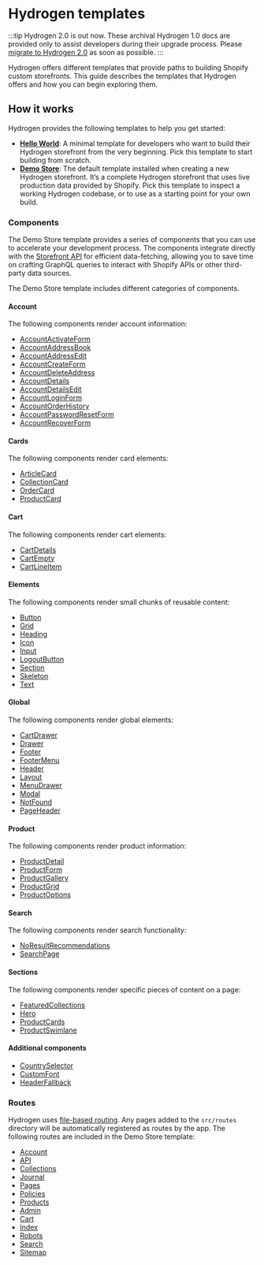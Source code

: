 # Hydrogen templates


:::tip
Hydrogen 2.0 is out now. These archival Hydrogen 1.0 docs are provided only to assist developers during their upgrade process. Please [migrate to Hydrogen 2.0](https://shopify.dev/docs/custom-storefronts/hydrogen/migrate-hydrogen-remix) as soon as possible.
:::


Hydrogen offers different templates that provide paths to building Shopify custom storefronts. This guide describes the templates that Hydrogen offers and how you can begin exploring them.

## How it works

Hydrogen provides the following templates to help you get started:

- **[Hello World](/templates/hello-world/)**: A minimal template for developers who want to build their Hydrogen storefront from the very beginning. Pick this template to start building from scratch.
- **[Demo Store](/templates/demo-store/)**: The default template installed when creating a new Hydrogen storefront. It’s a complete Hydrogen storefront that uses live production data provided by Shopify. Pick this template to inspect a working Hydrogen codebase, or to use as a starting point for your own build.

### Components

The Demo Store template provides a series of components that you can use to accelerate your development process. The components integrate directly with the [Storefront API](https://shopify.dev/api/storefront) for efficient data-fetching, allowing you to save time on crafting GraphQL queries to interact with Shopify APIs or other third-party data sources.

The Demo Store template includes different categories of components.

#### Account

The following components render account information:


- [AccountActivateForm](/templates/demo-store/src/components/account/AccountActivateForm.client.tsx)
- [AccountAddressBook](/templates/demo-store/src/components/account/AccountAddressBook.client.tsx)
- [AccountAddressEdit](/templates/demo-store/src/components/account/AccountAddressEdit.client.tsx)
- [AccountCreateForm](/templates/demo-store/src/components/account/AccountCreateForm.client.tsx)
- [AccountDeleteAddress](/templates/demo-store/src/components/account/AccountDeleteAddress.client.tsx)
- [AccountDetails](/templates/demo-store/src/components/account/AccountDetails.client.tsx)
- [AccountDetailsEdit](/templates/demo-store/src/components/account/AccountDetailsEdit.client.tsx)
- [AccountLoginForm](/templates/demo-store/src/components/account/AccountLoginForm.client.tsx)
- [AccountOrderHistory](/templates/demo-store/src/components/account/AccountOrderHistory.client.tsx)
- [AccountPasswordResetForm](/templates/demo-store/src/components/account/AccountPasswordResetForm.client.tsx)
- [AccountRecoverForm](/templates/demo-store/src/components/account/AccountRecoverForm.client.tsx)

#### Cards

The following components render card elements:

- [ArticleCard](/templates/demo-store/src/components/cards/ArticleCard.tsx)
- [CollectionCard](/templates/demo-store/src/components/cards/CollectionCard.server.tsx)
- [OrderCard](/templates/demo-store/src/components/cards/OrderCard.client.tsx)
- [ProductCard](/templates/demo-store/src/components/cards/ProductCard.client.tsx)

#### Cart

The following components render cart elements:


- [CartDetails](/templates/demo-store/src/components/cart/CartDetails.client.tsx)
- [CartEmpty](/templates/demo-store/src/components/cart/CartEmpty.client.tsx)
- [CartLineItem](/templates/demo-store/src/components/cart/CartLineItem.client.tsx)


#### Elements

The following components render small chunks of reusable content:


- [Button](/templates/demo-store/src/components/elements/Button.tsx)
- [Grid](/templates/demo-store/src/components/elements/Grid.tsx)
- [Heading](/templates/demo-store/src/components/elements/Heading.tsx)
- [Icon](/templates/demo-store/src/components/elements/Icon.tsx)
- [Input](/templates/demo-store/src/components/elements/Input.tsx)
- [LogoutButton](/templates/demo-store/src/components/elements/LogoutButton.client.tsx)
- [Section](/templates/demo-store/src/components/elements/Section.tsx)
- [Skeleton](/templates/demo-store/src/components/elements/Skeleton.tsx)
- [Text](/templates/demo-store/src/components/elements/Text.tsx)


#### Global

The following components render global elements:


- [CartDrawer](/templates/demo-store/src/components/global/CartDrawer.client.tsx)
- [Drawer](/templates/demo-store/src/components/global/Drawer.client.tsx)
- [Footer](/templates/demo-store/src/components/global/Footer.server.tsx)
- [FooterMenu](/templates/demo-store/src/components/global/FooterMenu.client.tsx)
- [Header](/templates/demo-store/src/components/global/Header.client.tsx)
- [Layout](/templates/demo-store/src/components/global/Layout.server.tsx)
- [MenuDrawer](/templates/demo-store/src/components/global/MenuDrawer.client.tsx)
- [Modal](/templates/demo-store/src/components/global/Modal.client.tsx)
- [NotFound](/templates/demo-store/src/components/global/NotFound.server.tsx)
- [PageHeader](/templates/demo-store/src/components/global/PageHeader.tsx)


#### Product

The following components render product information:


- [ProductDetail](/templates/demo-store/src/components/product/ProductDetail.client.tsx)
- [ProductForm](/templates/demo-store/src/components/product/ProductForm.client.tsx)
- [ProductGallery](/templates/demo-store/src/components/product/ProductGallery.client.tsx)
- [ProductGrid](/templates/demo-store/src/components/product/ProductGrid.client.tsx)
- [ProductOptions](/templates/demo-store/src/components/product/ProductOptions.client.tsx)


#### Search

The following components render search functionality:


- [NoResultRecommendations](/templates/demo-store/src/components/search/NoResultRecommendations.server.tsx)
- [SearchPage](/templates/demo-store/src/components/search/SearchPage.server.tsx)


#### Sections

The following components render specific pieces of content on a page:


- [FeaturedCollections](/templates/demo-store/src/components/sections/FeaturedCollections.tsx)
- [Hero](/templates/demo-store/src/components/sections/Hero.tsx)
- [ProductCards](/templates/demo-store/src/components/sections/ProductCards.tsx)
- [ProductSwimlane](/templates/demo-store/src/components/sections/ProductSwimlane.server.tsx)


#### Additional components


- [CountrySelector](/templates/demo-store/src/components/CountrySelector.client.tsx)
- [CustomFont](/templates/demo-store/src/components/CustomFont.client.tsx)
- [HeaderFallback](/templates/demo-store/src/components/HeaderFallback.tsx)


### Routes

Hydrogen uses [file-based routing](/tutorials/routing/). Any pages added to the `src/routes` directory will be automatically registered as routes by the app. The following routes are included in the Demo Store template:


- [Account](/templates/demo-store/src/routes/account)
- [API](/templates/demo-store/src/routes/api)
- [Collections](/templates/demo-store/src/routes/collections)
- [Journal](/templates/demo-store/src/routes/journal)
- [Pages](/templates/demo-store/src/routes/pages)
- [Policies](/templates/demo-store/src/routes/policies)
- [Products](/templates/demo-store/src/routes/products)
- [Admin](/templates/demo-store/src/routes/admin.server.tsx)
- [Cart](/templates/demo-store/src/routes/cart.server.tsx)
- [Index](/templates/demo-store/src/routes/index.server.tsx)
- [Robots](/templates/demo-store/src/routes/robots.txt.server.ts)
- [Search](/templates/demo-store/src/routes/search.server.tsx)
- [Sitemap](/templates/demo-store/src/routes/sitemap.xml.server.ts)

